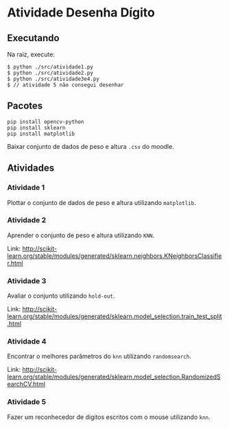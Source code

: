 # Atividade Desenha Dígito 

## Executando

Na raiz, execute:
```
$ python ./src/atividade1.py
$ python ./src/atividade2.py
$ python ./src/atividade3e4.py
$ // atividade 5 não consegui desenhar
```

## Pacotes

```
pip install opencv-python
pip install sklearn
pip install matplotlib
```

Baixar conjunto de dados de peso e altura `.csv` do moodle.

## Atividades

### Atividade 1 

Plottar o conjunto de dados de peso e altura utilizando `matplotlib`.

### Atividade 2 

Aprender o conjunto de peso e altura utilizando `KNN`.

Link: http://scikit-learn.org/stable/modules/generated/sklearn.neighbors.KNeighborsClassifier.html

### Atividade 3

Avaliar o conjunto utilizando `hold-out`.

Link: http://scikit-learn.org/stable/modules/generated/sklearn.model_selection.train_test_split.html

### Atividade 4

Encontrar o melhores parâmetros do `knn` utilizando `randomsearch`.

Link: http://scikit-learn.org/stable/modules/generated/sklearn.model_selection.RandomizedSearchCV.html

### Atividade 5 

Fazer um reconhecedor de digitos escritos com o mouse utilizando `knn`.